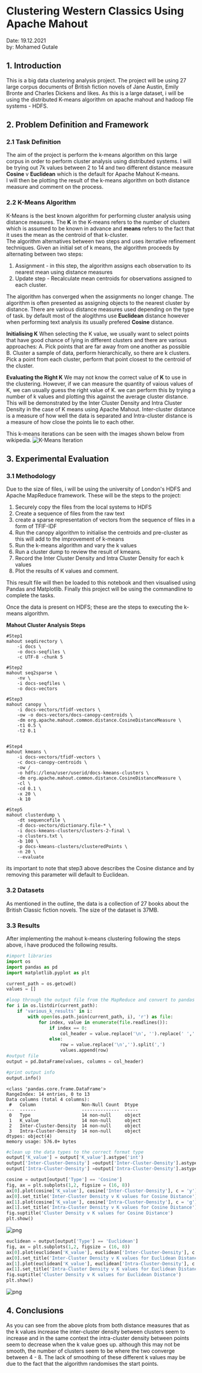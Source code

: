 # Clustering Western Classics Using Apache Mahout

Date: 19.12.2021 <br>
by: Mohamed Gutale

## 1. Introduction

This is a big data clustering analysis project. The project will be using 27 large corpus documents of British fiction novels of Jane Austin, Emily Bronte and Charles Dickens and likes. As this is a large dataset, i will be using the distributed K-means algorithm on apache mahout and hadoop file systems - HDFS.  

## 2. Problem Definition and Framework

### 2.1 Task Definition

The aim of the project is perform the k-means algorithm on this large corpus in order to perform cluster analysis using distributed systems. I will be trying out 7k values between 2 to 14 and two different distance measure **Cosine** v **Euclidean** which is the default for Apache Mahout K-means. <br> I will then be plotting the result of the k-means algorithm on both distance measure and comment on the process. 

### 2.2 K-Means Algorithm

K-Means is the best known algorithm for performing cluster analysis using distance measures. The **K** in the K-means refers to the number of clusters which is assumed to be known in advance and **means** refers to the fact that it uses the mean as the centroid of that k-cluster. <br> The algorithm alternatives between two steps and uses iterrative refinement techniques. Given an initial set of k means, the algorithm proceeds by alternating between two steps:
1. Assignment - in this step, the algorithm assigns each observation to its nearest mean using distance measures
2. Update step - Recalculate mean centroids for observations assigned to each cluster.

The algorithm has converged when the assignments no longer change. The algorithm is often presented as assigning objects to the nearest cluster by distance. There are various distance measures used depending on the type of task. by default most of the alogithms use **Euclidean** distance however when performing text analysis its usually prefered **Cosine** distance. 

**Initialising K**
When selecting the K value, we usually want to select points that have good chance of lying in different clusters and there are various approaches:
A. Pick points that are far away from one another as possible
B. Cluster a sample of data, perform hierarchically, so there are k clusters. Pick a point from each cluster, perform that point closest to the centroid of the cluster. 

**Evaluating the Right K**
We may not know the correct value of **K** to use in the clustering. However, if we can measure the quantity of vaious values of K, we can usually guess the right value of K. we can perform this by trying a number of k values and plotting this against the average cluster distance.  This will be demonstrated by the Inter Cluster Density and Intra Cluster Density in the case of K means using Apache Mahout. Inter-cluster distance is a measure of how well the data is separated and Intra-cluster distance is a measure of how close the points lie to each other.

This k-means iterations can be seen with the images shown below from wikipedia.
![K-Means Iteration](https://upload.wikimedia.org/wikipedia/commons/e/ea/K-means_convergence.gif)

## 3. Experimental Evaluation

### 3.1 Methodology

Due to the size of files, i will be using the university of London's HDFS and Apache MapReduce framework.  These will be the steps to the project:

1. Securely copy the files from the local systems to HDFS
2. Create a sequence of files from the raw text
3. create a sparse representation of vectors from the sequence of files in a form of TFIF-IDF
4. Run the canopy algorithm to initialise the centroids and pre-cluster as this will add to the improvement of k-means
5. Run the k-means algorithm and vary the k values 
6. Run a cluster dump to review the result of kmeans. 
7. Record the Inter Cluster Density and Intra Cluster Density for each k values
8. Plot the results of K values and comment.  


This result file will then be loaded to this notebook and then visualised using Pandas and Matplotlib. Finally this project will be using the commandline to complete the tasks.  

Once the data is present on HDFS; these are the steps to executing the k-means algorithm. 

**Mahout Cluster Analysis Steps**

```
#Step1 
mahout seqdirectory \
	-i docs \
	-o docs-seqfiles \
	-c UTF-8 -chunk 5 

#Step2
mahout seq2sparse \
	-nv \
	-i docs-seqfiles \
	-o docs-vectors 

#Step3
mahout canopy \
	-i docs-vectors/tfidf-vectors \
	-ow -o docs-vectors/docs-canopy-centroids \
	-dm org.apache.mahout.common.distance.CosineDistanceMeasure \
	-t1 0.5 \
	-t2 0.1


#Step4
mahout kmeans \
	-i docs-vectors/tfidf-vectors \
	-c docs-canopy-centroids \
	-ow /
	-o hdfs://lena/user/userid/docs-kmeans-clusters \
	-dm org.apache.mahout.common.distance.CosineDistanceMeasure \
	-cl \
	-cd 0.1 \
	-x 20 \
	-k 10

#Step5
mahout clusterdump \
	-dt sequencefile \
	-d docs-vectors/dictionary.file-* \
	-i docs-kmeans-clusters/clusters-2-final \
	-o clusters.txt \
	-b 100 \
	-p docs-kmeans-clusters/clusteredPoints \
	-n 20 \ 
	--evaluate

```

its important to note that step3 above describes the Cosine distance and by removing this parameter will default to Euclidean. 

### 3.2 Datasets

As mentioned in the outline, the data is a collection of 27 books about the British Classic fiction novels. The size of the dataset is 37MB.

### 3.3 Results

After implementing the mahout k-means clustering following the steps above, i have produced the following results.


```python
#import libraries
import os
import pandas as pd
import matplotlib.pyplot as plt
```


```python
current_path = os.getcwd()
values = []

#loop through the output file from the MapReduce and convert to pandas df
for i in os.listdir(current_path):
    if 'various_k_results' in i:
        with open(os.path.join(current_path, i), 'r') as file:
            for index, value in enumerate(file.readlines()):
                if index == 0:
                    col_header = value.replace('\n', '').replace(' ','').split(',')
                else:
                    row = value.replace('\n','').split(',')
                    values.append(row)
#output file
output = pd.DataFrame(values, columns = col_header)
```


```python
#print output info
output.info()
```

    <class 'pandas.core.frame.DataFrame'>
    RangeIndex: 14 entries, 0 to 13
    Data columns (total 4 columns):
     #   Column                 Non-Null Count  Dtype 
    ---  ------                 --------------  ----- 
     0   Type                   14 non-null     object
     1   K_value                14 non-null     object
     2   Inter-Cluster-Density  14 non-null     object
     3   Intra-Cluster-Density  14 non-null     object
    dtypes: object(4)
    memory usage: 576.0+ bytes



```python
#clean up the data types to the correct format type
output['K_value'] = output['K_value'].astype('int')
output['Inter-Cluster-Density'] =output['Inter-Cluster-Density'].astype('float').round(2)
output['Intra-Cluster-Density'] =output['Intra-Cluster-Density'].astype('float').round(2)
```


```python
cosine = output[output['Type'] == 'Cosine']
fig, ax = plt.subplots(1,2, figsize = (16, 8))
ax[0].plot(cosine['K_value'], cosine['Inter-Cluster-Density'], c = 'y')
ax[0].set_title('Inter-Cluster Density v K values for Cosine Distance')
ax[1].plot(cosine['K_value'], cosine['Intra-Cluster-Density'], c = 'g')
ax[1].set_title('Intra-Cluster Density v K values for Cosine Distance')
fig.suptitle('Cluster Density v K values for Cosine Distance')
plt.show()
```


    
![png](output_20_0.png)
    



```python
euclidean = output[output['Type'] == 'Euclidean']
fig, ax = plt.subplots(1,2, figsize = (16, 8))
ax[0].plot(euclidean['K_value'], euclidean['Inter-Cluster-Density'], c = 'y')
ax[0].set_title('Inter-Cluster Density v K values for Euclidean Distance')
ax[1].plot(euclidean['K_value'], euclidean['Intra-Cluster-Density'], c = 'g')
ax[1].set_title('Intra-Cluster Density v K values for Euclidean Distance')
fig.suptitle('Cluster Density v K values for Euclidean Distance')
plt.show()
```


    
![png](output_21_0.png)
    


## 4. Conclusions

As you can see from the above plots from both distance measures that as the k values increase the inter-cluster density between clusters seem to increase and in the same context the intra-cluster density between points seem to decrease when the k value goes up. although this may not be smooth, the number of clusters seem to be where the two converge between 4 - 8. The lack of smoothing of these different k values may be due to the fact that the algorithm randomises the start points.  
